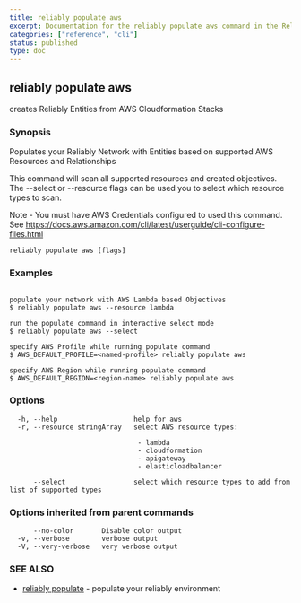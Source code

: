 ```yaml
---
title: reliably populate aws
excerpt: Documentation for the reliably populate aws command in the Reliably CLI
categories: ["reference", "cli"]
status: published
type: doc
---
```

## reliably populate aws

creates Reliably Entities from AWS Cloudformation Stacks

### Synopsis


Populates your Reliably Network with Entities
based on supported AWS Resources and Relationships

This command will scan all supported resources and created objectives.
The --select or --resource flags can be used you to select which resource types to scan.

Note - You must have AWS Credentials configured to used this
command. See https://docs.aws.amazon.com/cli/latest/userguide/cli-configure-files.html

```
reliably populate aws [flags]
```

### Examples

```

populate your network with AWS Lambda based Objectives
$ reliably populate aws --resource lambda

run the populate command in interactive select mode
$ reliably populate aws --select

specify AWS Profile while running populate command
$ AWS_DEFAULT_PROFILE=<named-profile> reliably populate aws

specify AWS Region while running populate command
$ AWS_DEFAULT_REGION=<region-name> reliably populate aws
```

### Options

```
  -h, --help                   help for aws
  -r, --resource stringArray   select AWS resource types:
                               
                               	- lambda
                               	- cloudformation
                               	- apigateway
                               	- elasticloadbalancer
                               
      --select                 select which resource types to add from list of supported types
```

### Options inherited from parent commands

```
      --no-color       Disable color output
  -v, --verbose        verbose output
  -V, --very-verbose   very verbose output
```

### SEE ALSO

* [reliably populate](/docs/reference/cli/reliably-populate/)	 - populate your reliably environment

